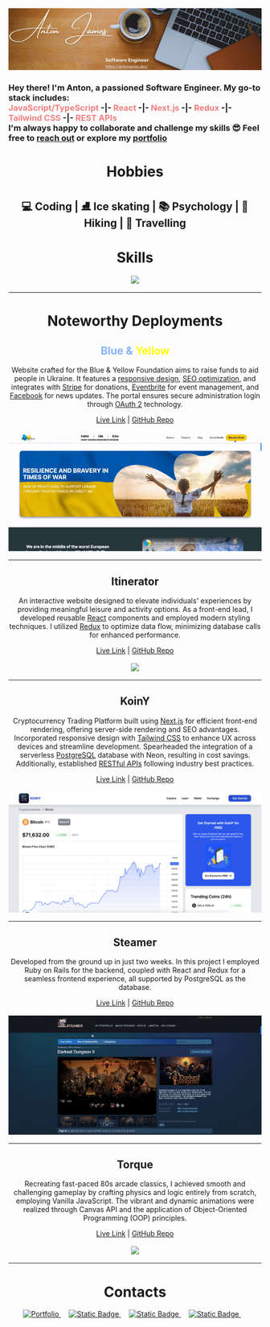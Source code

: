
<a href="https://antonjames.dev/">
  <img src="./assets/banner2.png">
</a>
<br>

<h3>Hey there! I'm Anton, a passioned Software Engineer. My go-to stack includes: 
<div>
  <span style="color: lightcoral;">JavaScript/TypeScript</span> -|- 
  <span style="color: lightcoral;">React</span> -|- 
  <span style="color: lightcoral;">Next.js</span> -|- 
  <span style="color: lightcoral;">Redux</span> -|- 
  <span style="color: lightcoral;">Tailwind CSS</span> -|- 
  <span style="color: lightcoral;">REST APIs</span>
</div>
I'm always happy to collaborate and challenge my skills 😎 Feel free to <a href="https://antonjames.dev/#contact">reach out</a> or explore my <a href="https://antonjames.dev/">portfolio</a></h3>


<div align="center">
  <h1>Hobbies</h1>
  <h2>💻 Coding | ⛸️ Ice skating | 📚 Psychology | 🥾 Hiking | 🧳 Travelling</h2>
  <!-- <hr> -->
  <h1>Skills</h1>
  <img src="https://skillicons.dev/icons?i=js,ts,react,redux,ruby,rails,python,go,nodejs,webpack,html,css,tailwind,docker,next,postgres,mongodb,git,express,aws&perline=10" />
  <hr>
  <h1>Noteworthy Deployments</h1>

  <!-- <p style="font-size: 20px;"><a href="https://antonjames.dev/">Portfolio</a></p>
  <img src="./assets/portfolio_gif.gif">
  <br>
  <a style="font-size: 18px;" style="font-size: 18px;" href="https://antonjames.dev/">GitHub Repo</a>
  <hr> -->

  <h2><span style="color: rgba(135, 180, 255, 1);">Blue & </span><span style="color: yellow;">Yellow</span></h2>
  <p>Website crafted for the Blue & Yellow Foundation aims to raise funds to aid people in Ukraine. It features a <u>responsive design</u>, <u>SEO optimization</u>, and integrates with <u>Stripe</u> for donations, <u>Eventbrite</u> for event management, and <u>Facebook</u> for news updates. The portal ensures secure administration login through <u>OAuth 2</u> technology.</p>
  <div>
    <a href="https://blueyellowfoundation.org/">Live Link</a> | 
    <a href="https://github.com/AntonJames-Sistence/BlueYellowTeam">GitHub Repo</a>
  </div>
  </br>
  <img src="./assets/blueyellow_gif.gif">
  <hr>

  <h2>Itinerator</h2>
  <p>An interactive website designed to elevate individuals' experiences by providing meaningful leisure and activity options. As a front-end lead, I developed reusable <u>React</u> components and employed modern styling techniques. I utilized <u>Redux</u> to optimize data flow, minimizing database calls for enhanced performance.</p>
  <div>
    <a href="https://excursionexplorer.onrender.com/">Live Link</a> |
    <a href="https://github.com/dtannyc1/itinerator">GitHub Repo</a>
  </div>
  </br>
  <img src="./assets/itinerator_gif.gif">
  <hr>
    
  <h2>KoinY</h2>
  <p>Cryptocurrency Trading Platform built using <u>Next.js</u> for efficient front-end rendering, offering server-side rendering and SEO advantages. Incorporated responsive design with <u>Tailwind CSS</u> to enhance UX across devices and streamline development. Spearheaded the integration of a serverless <u>PostgreSQL</u> database with Neon, resulting in cost savings. Additionally, established <u>RESTful APIs</u> following industry best practices.</p>
  <div>
    <a href="https://koiny.vercel.app/">Live Link</a> | 
    <a href="https://github.com/AntonJames-Sistence/KoinY">GitHub Repo</a>
  </div>
  </br>
  <img src="./assets/koiny.png">
  <hr>

  <h2>Steamer</h2>
  <p>Developed from the ground up in just two weeks. In this project I employed Ruby on Rails for the backend, coupled with React and Redux for a seamless frontend experience, all supported by PostgreSQL as the database.</p>
  <div>
    <a href="https://steamer-9bo7.onrender.com/">Live Link</a> | 
    <a href="https://github.com/AntonJames-Sistence/Steamer">GitHub Repo</a>
  </div>
  </br>
  <img src="./assets/steamer_gif.gif">
  <hr>

  <h2>Torque</h2>
  <p>Recreating fast-paced 80s arcade classics, I achieved smooth and challenging gameplay by crafting physics and logic entirely from scratch, employing Vanilla JavaScript. The vibrant and dynamic animations were realized through Canvas API and the application of Object-Oriented Programming (OOP) principles.</p>
  <div>
    <a href="https://antonjames-sistence.github.io/Torque/">Live Link</a> | 
    <a href="https://github.com/AntonJames-Sistence/Torque">GitHub Repo</a>
  </div>
  </br>
  <img src="./assets/torque_gif.gif">
  <hr>

  <h1>Contacts</h1>
</div>

<div align="center">
  <a href="https://antonjames.dev/">
    <img alt="Portfolio" src="https://img.shields.io/badge/My-Portfolio-067326?style=for-the-badge">
  </a> &nbsp;&nbsp;&nbsp;
  <a href="https://www.linkedin.com/in/anton-james-ja/">
    <img alt="Static Badge" src="https://img.shields.io/badge/Linked-In-blue?style=for-the-badge">
  </a> &nbsp;&nbsp;&nbsp;
  <a href="https://wellfound.com/u/anton-james">
    <img alt="Static Badge" src="https://img.shields.io/badge/Well-found-929608?style=for-the-badge">
  </a> &nbsp;&nbsp;&nbsp;
  <a href="mailto:anton.james.ja@gmail.com">
    <img alt="Static Badge" src="https://img.shields.io/badge/e-Mail-8a150c?style=for-the-badge">
  </a> &nbsp;&nbsp;&nbsp;
</div>
